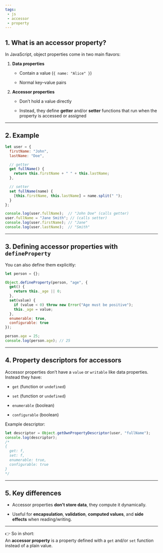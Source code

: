 ```yaml
---
tags: 
 - js
 - accessor
 - property
---
```


## 1. What is an accessor property?

In JavaScript, object properties come in two main flavors:

1. **Data properties**
    
    - Contain a value (`{ name: "Alice" }`)
        
    - Normal key–value pairs
        
2. **Accessor properties**
    
    - Don’t hold a value directly
        
    - Instead, they define **getter** and/or **setter** functions that run when the property is accessed or assigned
        

---

## 2. Example

```js
let user = {
  firstName: "John",
  lastName: "Doe",

  // getter
  get fullName() {
    return this.firstName + " " + this.lastName;
  },

  // setter
  set fullName(name) {
    [this.firstName, this.lastName] = name.split(" ");
  }
};

console.log(user.fullName);  // "John Doe" (calls getter)
user.fullName = "Jane Smith"; // (calls setter)
console.log(user.firstName); // "Jane"
console.log(user.lastName);  // "Smith"
```

---

## 3. Defining accessor properties with `defineProperty`

You can also define them explicitly:

```js
let person = {};

Object.defineProperty(person, "age", {
  get() {
    return this._age || 0;
  },
  set(value) {
    if (value < 0) throw new Error("Age must be positive");
    this._age = value;
  },
  enumerable: true,
  configurable: true
});

person.age = 25;     
console.log(person.age); // 25
```

---

## 4. Property descriptors for accessors

Accessor properties don’t have a `value` or `writable` like data properties.  
Instead they have:

- `get` (function or `undefined`)
    
- `set` (function or `undefined`)
    
- `enumerable` (boolean)
    
- `configurable` (boolean)
    

Example descriptor:

```js
let descriptor = Object.getOwnPropertyDescriptor(user, "fullName");
console.log(descriptor);
/*
{
  get: f,
  set: f,
  enumerable: true,
  configurable: true
}
*/
```

---

## 5. Key differences

- Accessor properties **don’t store data**, they compute it dynamically.
    
- Useful for **encapsulation**, **validation**, **computed values**, and **side effects** when reading/writing.
    

---

👉 So in short:  
An **accessor property** is a property defined with a `get` and/or `set` function instead of a plain value.